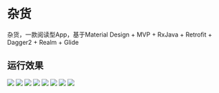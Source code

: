 # 杂货
杂货，一款阅读型App，基于Material Design + MVP + RxJava + Retrofit + Dagger2 + Realm + Glide

## 运行效果

![](https://github.com/liopml/ZaHu/blob/master/screenshot/screenshot2.png)
![](https://github.com/liopml/ZaHu/blob/master/screenshot/screenshot3.png)
![](https://github.com/liopml/ZaHu/blob/master/screenshot/screenshot4.png)
![](https://github.com/liopml/ZaHu/blob/master/screenshot/screenshot5.png)
![](https://github.com/liopml/ZaHu/blob/master/screenshot/screenshot6.png)
![](https://github.com/liopml/ZaHu/blob/master/screenshot/screenshot7.png)
![](https://github.com/liopml/ZaHu/blob/master/screenshot/screenshot8.png)
![](https://github.com/liopml/ZaHu/blob/master/screenshot/screenshot9.png)
